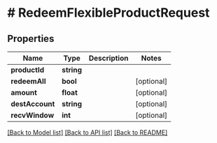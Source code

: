 # # RedeemFlexibleProductRequest

## Properties

Name | Type | Description | Notes
------------ | ------------- | ------------- | -------------
**productId** | **string** |  |
**redeemAll** | **bool** |  | [optional]
**amount** | **float** |  | [optional]
**destAccount** | **string** |  | [optional]
**recvWindow** | **int** |  | [optional]

[[Back to Model list]](../../README.md#models) [[Back to API list]](../../README.md#endpoints) [[Back to README]](../../README.md)
